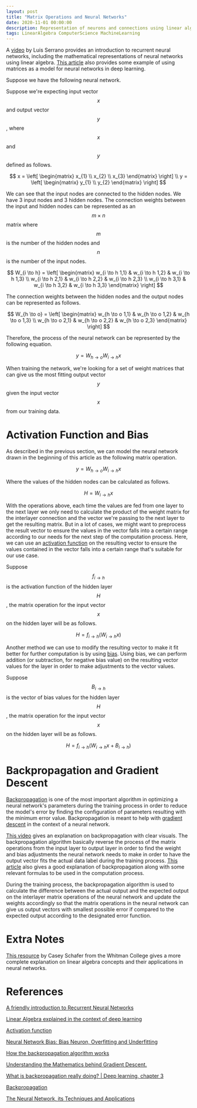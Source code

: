 ```yaml
---
layout: post
title: "Matrix Operations and Neural Networks"
date: 2020-11-01 00:00:00
description: Representation of neurons and connections using linear algebra
tags: LinearAlgebra ComputerScience MachineLearning
---
```


A [video](https://www.youtube.com/watch?v=UNmqTiOnRfg) by Luis Serrano provides an introduction to recurrent neural networks, including the mathematical representations of neural networks using linear algebra. [This article](https://towardsdatascience.com/linear-algebra-explained-in-the-context-of-deep-learning-8fcb8fca1494) also provides some example of using matrices as a model for neural networks in deep learning.

Suppose we have the following neural network.

<script type="text/tikz">
  \begin{tikzpicture}
    \draw (1.5,4.25) node {Input Layer};
    \draw (5.5,4.25) node {Hidden Layer};
    \draw (9.5,4.25) node {Output Layer};

    \draw (0,0) rectangle (3,4);
    \draw (1.5,3.25) circle (0.2in);
    \draw (1.5,2) circle (0.2in);
    \draw (1.5,0.75) circle (0.2in);

    \draw (4,0) rectangle (7,4);
    \draw (5.5,3.25) circle (0.2in);
    \draw (5.5,2) circle (0.2in);
    \draw (5.5,0.75) circle (0.2in);

    \draw (8,0) rectangle (11,4);
    \draw (9.5,2.5) circle (0.2in);
    \draw (9.5,1.25) circle (0.2in);

    \draw [->] (2,3.25) -- (5,3.25);
    \draw [->] (2,3.25) -- (5,2);
    \draw [->] (2,3.25) -- (5,0.75);

    \draw [->] (2,2) -- (5,3.25);
    \draw [->] (2,2) -- (5,2);
    \draw [->] (2,2) -- (5,0.75);

    \draw [->] (2,0.75) -- (5,3.25);
    \draw [->] (2,0.75) -- (5,2);
    \draw [->] (2,0.75) -- (5,0.75);

    \draw [->] (6,3.25) -- (9,2.5);
    \draw [->] (6,3.25) -- (9,1.25);

    \draw [->] (6,2) -- (9,2.5);
    \draw [->] (6,2) -- (9,1.25);

    \draw [->] (6,0.75) -- (9,2.5);
    \draw [->] (6,0.75) -- (9,1.25);
  \end{tikzpicture}
</script>

Suppose we're expecting input vector $$x$$ and output vector $$y$$, where $$x$$ and $$y$$ defined as follows.

$$
x = \left[
  \begin{matrix}
  x_{1} \\
  x_{2} \\
  x_{3}
  \end{matrix}
\right] \\
y = \left[
  \begin{matrix}
  y_{1} \\
  y_{2}
  \end{matrix}
\right]
$$

We can see that the input nodes are connected to the hidden nodes. We have 3 input nodes and 3 hidden nodes. The connection weights between the input and hidden nodes can be represented as an $$m \times n$$ matrix where $$m$$ is the number of the hidden nodes and $$n$$ is the number of the input nodes.

$$
W_{i \to h} = \left[
  \begin{matrix}
  w_{i \to h 1,1} & w_{i \to h 1,2} & w_{i \to h 1,3} \\
  w_{i \to h 2,1} & w_{i \to h 2,2} & w_{i \to h 2,3} \\
  w_{i \to h 3,1} & w_{i \to h 3,2} & w_{i \to h 3,3}
  \end{matrix}
\right]
$$

The connection weights between the hidden nodes and the output nodes can be represented as follows.

$$
W_{h \to o} = \left[
  \begin{matrix}
  w_{h \to o 1,1} & w_{h \to o 1,2} & w_{h \to o 1,3} \\
  w_{h \to o 2,1} & w_{h \to o 2,2} & w_{h \to o 2,3}
  \end{matrix}
\right]
$$

Therefore, the process of the neural network can be represented by the following equation.

$$
y = W_{h \to o} W_{i \to h} x
$$

When training the network, we're looking for a set of weight matrices that can give us the most fitting output vector $$y$$ given the input vector $$x$$ from our training data.

# Activation Function and Bias

As described in the previous section, we can model the neural network drawn in the beginning of this article as the following matrix operation.

$$
y = W_{h \to o} W_{i \to h} x
$$

Where the values of the hidden nodes can be calculated as follows.

$$
H = W_{i \to h} x
$$

With the operations above, each time the values are fed from one layer to the next layer we only need to calculate the product of the weight matrix for the interlayer connection and the vector we're passing to the next layer to get the resulting matrix. But in a lot of cases, we might want to preprocess the result vector to ensure the values in the vector falls into a certain range according to our needs for the next step of the computation process. Here, we can use an [activation function](https://en.wikipedia.org/wiki/Activation_function) on the resulting vector to ensure the values contained in the vector falls into a certain range that's suitable for our use case.

Suppose $$f_{i \to h}$$ is the activation function of the hidden layer $$H$$, the matrix operation for the input vector $$x$$ on the hidden layer will be as follows.

$$
H = f_{i \to h}(W_{i \to h} x)
$$

Another method we can use to modify the resulting vector to make it fit better for further computation is by using [bias](https://missinglink.ai/guides/neural-network-concepts/neural-network-bias-bias-neuron-overfitting-underfitting/). Using bias, we can perform addition (or subtraction, for negative bias value) on the resulting vector values for the layer in order to make adjustments to the vector values.

Suppose $$B_{i \to h}$$ is the vector of bias values for the hidden layer $$H$$, the matrix operation for the input vector $$x$$ on the hidden layer will be as follows.

$$
H = f_{i \to h}(W_{i \to h} x + B_{i \to h})
$$

# Backpropagation and Gradient Descent

[Backpropagation](http://neuralnetworksanddeeplearning.com/chap2.html) is one of the most important algorithm in optimizing a neural network's parameters during the training process in order to reduce the model's error by finding the configuration of parameters resulting with the minimum error value. Backpropagation is meant to help with [gradient descent](https://towardsdatascience.com/understanding-the-mathematics-behind-gradient-descent-dde5dc9be06e) in the context of a neural network.

[This video](https://www.youtube.com/watch?v=Ilg3gGewQ5U) gives an explanation on backpropagation with clear visuals. The backpropagation algorithm basically reverse the process of the matrix operations from the input layer to output layer in order to find the weight and bias adjustments the neural network needs to make in order to have the output vector fits the actual data label during the training process. [This article](https://brilliant.org/wiki/backpropagation/) also gives a good explanation of backpropagation along with some relevant formulas to be used in the computation process.

During the training process, the backpropagation algorithm is used to calculate the difference between the actual output and the expected output on the interlayer matrix operations of the neural network and update the weights accordingly so that the matrix operations in the neural network can give us output vectors with smallest possible error if compared to the expected output according to the designated error function.

# Extra Notes

[This resource](https://www.whitman.edu/Documents/Academics/Mathematics/2016/Schafer.pdf) by Casey Schafer from the Whitman College gives a more complete explanation on linear algebra concepts and their applications in neural networks.

# References

[A friendly introduction to Recurrent Neural Networks](https://www.youtube.com/watch?v=UNmqTiOnRfg)

[Linear Algebra explained in the context of deep learning](https://towardsdatascience.com/linear-algebra-explained-in-the-context-of-deep-learning-8fcb8fca1494)

[Activation function](https://en.wikipedia.org/wiki/Activation_function)

[Neural Network Bias: Bias Neuron, Overfitting and Underfitting](https://missinglink.ai/guides/neural-network-concepts/neural-network-bias-bias-neuron-overfitting-underfitting/)

[How the backpropagation algorithm works](http://neuralnetworksanddeeplearning.com/chap2.html)

[Understanding the Mathematics behind Gradient Descent.](https://towardsdatascience.com/understanding-the-mathematics-behind-gradient-descent-dde5dc9be06e)

[What is backpropagation really doing? \| Deep learning, chapter 3](https://www.youtube.com/watch?v=Ilg3gGewQ5U)

[Backpropagation](https://brilliant.org/wiki/backpropagation/)

[The Neural Network, its Techniques and Applications](https://www.whitman.edu/Documents/Academics/Mathematics/2016/Schafer.pdf)
